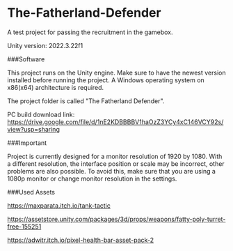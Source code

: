 # The-Fatherland-Defender
A test project for passing the recruitment in the gamebox.

Unity version: 2022.3.22f1 


###Software

This project runs on the Unity engine. Make sure to have the newest version installed before running the project.
A Windows operating system on x86(x64) architecture is required.

The project folder is called "The Fatherland Defender".

PC build download link:
https://drive.google.com/file/d/1nE2KDBBBBV1haOzZ3YCy4xC146VCY92s/view?usp=sharing

###Important

Project is currently designed for a monitor resolution of 1920 by 1080. With a different resolution, the interface position or scale may be incorrect, other problems are also possible.
To avoid this, make sure that you are using a 1080p monitor or change monitor resolution in the settings.


###Used Assets

https://maxparata.itch.io/tank-tactic

https://assetstore.unity.com/packages/3d/props/weapons/fatty-poly-turret-free-155251

https://adwitr.itch.io/pixel-health-bar-asset-pack-2


